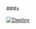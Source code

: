 ###x



[![Deploy](https://www.herokucdn.com/deploy/button.svg)](https://heroku.com/deploy?template=https://github.com/SLdevilX/Amenda.git)
